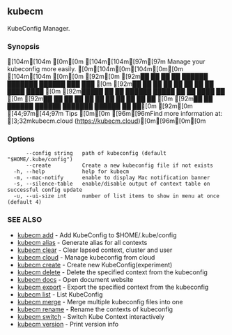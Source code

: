 ## kubecm

KubeConfig Manager.

### Synopsis


[104m[104m                                                   [0m[0m
[104m[104m[97m[97m        Manage your kubeconfig more easily.        [0m[104m[0m[104m[0m[0m
[104m[104m                                                   [0m[0m
[92m[0m
[92m██   ██ ██    ██ ██████  ███████  ██████ ███    ███ [0m
[92m██  ██  ██    ██ ██   ██ ██      ██      ████  ████ [0m
[92m█████   ██    ██ ██████  █████   ██      ██ ████ ██ [0m
[92m██  ██  ██    ██ ██   ██ ██      ██      ██  ██  ██ [0m
[92m██   ██  ██████  ██████  ███████  ██████ ██      ██[0m
[92m[0m
[44;97m[44;97m Tips [0m[0m [96m[96mFind more information at: [3;32mkubecm.cloud (https://kubecm.cloud)[0m[96m[0m[0m


### Options

```
      --config string   path of kubeconfig (default "$HOME/.kube/config")
      --create          Create a new kubeconfig file if not exists
  -h, --help            help for kubecm
  -m, --mac-notify      enable to display Mac notification banner
  -s, --silence-table   enable/disable output of context table on successful config update
  -u, --ui-size int     number of list items to show in menu at once (default 4)
```

### SEE ALSO

* [kubecm add](kubecm_add.md)	 - Add KubeConfig to $HOME/.kube/config
* [kubecm alias](kubecm_alias.md)	 - Generate alias for all contexts
* [kubecm clear](kubecm_clear.md)	 - Clear lapsed context, cluster and user
* [kubecm cloud](kubecm_cloud.md)	 - Manage kubeconfig from cloud
* [kubecm create](kubecm_create.md)	 - Create new KubeConfig(experiment)
* [kubecm delete](kubecm_delete.md)	 - Delete the specified context from the kubeconfig
* [kubecm docs](kubecm_docs.md)	 - Open document website
* [kubecm export](kubecm_export.md)	 - Export the specified context from the kubeconfig
* [kubecm list](kubecm_list.md)	 - List KubeConfig
* [kubecm merge](kubecm_merge.md)	 - Merge multiple kubeconfig files into one
* [kubecm rename](kubecm_rename.md)	 - Rename the contexts of kubeconfig
* [kubecm switch](kubecm_switch.md)	 - Switch Kube Context interactively
* [kubecm version](kubecm_version.md)	 - Print version info

